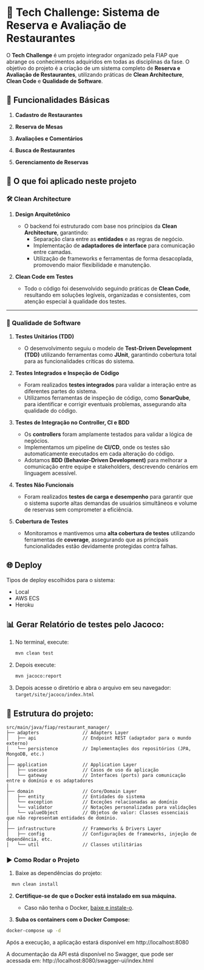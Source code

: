 # 🍴 Tech Challenge: Sistema de Reserva e Avaliação de Restaurantes

O **Tech Challenge** é um projeto integrador organizado pela FIAP que abrange os conhecimentos adquiridos em todas as disciplinas da fase. 
O objetivo do projeto é a criação de um sistema completo de **Reserva e Avaliação de Restaurantes**, utilizando práticas de **Clean Architecture**, **Clean Code** e **Qualidade de Software**.

## 📝 Funcionalidades Básicas

1. **Cadastro de Restaurantes**  

2. **Reserva de Mesas**  

3. **Avaliações e Comentários**  

4. **Busca de Restaurantes**  

5. **Gerenciamento de Reservas**  

## 🎯 O que foi aplicado neste projeto

### 🛠️ Clean Architecture

1. **Design Arquitetônico**  
   - O backend foi estruturado com base nos princípios da **Clean Architecture**, garantindo:  
     - Separação clara entre as **entidades** e as regras de negócio.  
     - Implementação de **adaptadores de interface** para comunicação entre camadas.  
     - Utilização de frameworks e ferramentas de forma desacoplada, promovendo maior flexibilidade e manutenção.

2. **Clean Code em Testes**  
   - Todo o código foi desenvolvido seguindo práticas de **Clean Code**, resultando em soluções legíveis, organizadas e consistentes, com atenção especial à qualidade dos testes.

---

### 🧪 Qualidade de Software

1. **Testes Unitários (TDD)**  
   - O desenvolvimento seguiu o modelo de **Test-Driven Development (TDD)** utilizando ferramentas como **JUnit**, garantindo cobertura total para as funcionalidades críticas do sistema.

2. **Testes Integrados e Inspeção de Código**  
   - Foram realizados **testes integrados** para validar a interação entre as diferentes partes do sistema.  
   - Utilizamos ferramentas de inspeção de código, como **SonarQube**, para identificar e corrigir eventuais problemas, assegurando alta qualidade do código.

3. **Testes de Integração no Controller, CI e BDD**  
   - Os **controllers** foram amplamente testados para validar a lógica de negócios.  
   - Implementamos um pipeline de **CI/CD**, onde os testes são automaticamente executados em cada alteração do código.  
   - Adotamos **BDD (Behavior-Driven Development)** para melhorar a comunicação entre equipe e stakeholders, descrevendo cenários em linguagem acessível.

4. **Testes Não Funcionais**  
   - Foram realizados **testes de carga e desempenho** para garantir que o sistema suporte altas demandas de usuários simultâneos e volume de reservas sem comprometer a eficiência.

5. **Cobertura de Testes**  
   - Monitoramos e mantivemos uma **alta cobertura de testes** utilizando ferramentas de **coverage**, assegurando que as principais funcionalidades estão devidamente protegidas contra falhas.

## 🌐 Deploy

Tipos de deploy escolhidos para o sistema:  
- Local  
- AWS ECS  
- Heroku

## 📊 Gerar Relatório de testes pelo Jacoco:

1. No terminal, execute:  
   ```bash
   mvn clean test

2. Depois execute:  
   ```bash
   mvn jacoco:report

3. Depois acesse o diretório e abra o arquivo em seu navegador:
   `target/site/jacoco/index.html`
   
## 📂 Estrutura do projeto:
```
src/main/java/fiap/restaurant_manager/
├── adapters                // Adapters Layer
│   ├── api                 // Endpoint REST (adaptador para o mundo externo)
│   └── persistence         // Implementações dos repositórios (JPA, MongoDB, etc.)
│
├── application             // Application Layer
│   ├── usecase             // Casos de uso da aplicação
│   └── gateway             // Interfaces (ports) para comunicação entre o domínio e os adaptadores
│
├── domain                  // Core/Domain Layer
│   ├── entity              // Entidades do sistema
│   └── exception           // Exceções relacionadas ao domínio
│   └── validator           // Notações personalizadas para validações
│   └── valueObject         // Objetos de valor: Classes essenciais que não representam entidades de domínio.
│
├── infrastructure          // Frameworks & Drivers Layer
│   ├── config              // Configurações de frameworks, injeção de dependência, etc.
│   └── util                // Classes utilitárias
```

### ▶️ Como Rodar o Projeto

1. Baixe as dependências do projeto: 
 ```bash
   mvn clean install
```

2. **Certifique-se de que o Docker está instalado em sua máquina.**
   - Caso não tenha o Docker, [baixe e instale-o](https://www.docker.com/get-started).

3. **Suba os containers com o Docker Compose:**

```bash
docker-compose up -d
```

Após a execução, a aplicação estará disponível em http://localhost:8080

A documentação da API está disponível no Swagger, que pode ser acessada em: http://localhost:8080/swagger-ui/index.html
